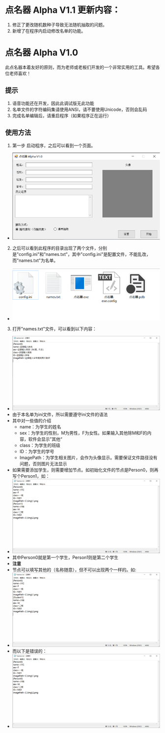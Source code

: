 # 点名器 Alpha V1.1 更新内容：
1. 修正了更改随机数种子导致无法随机抽取的问题。
2. 新增了在程序内启动修改名单的功能。
# 点名器 Alpha V1.0
此点名器本着友好的原则，而为老师或老板们开发的一个非常实用的工具。希望各位老师喜欢！
## 提示
1. 语音功能还在开发，因此此调试版无此功能
2. 名单文件的字符编码集请使用ANSI，请不要使用Unicode，否则会乱码
3. 完成名单编辑后，请重启程序（如果程序正在运行）
## 使用方法
1. 第一步 启动程序，之后可以看到一个页面。
* ![](img/1.png)
2. 之后可以看到此程序的目录出现了两个文件，分别是"config.ini"和"names.txt"，其中"config.ini"是配置文件，不能乱改，而"names.txt"为名单。
* ![](img/2.png)
3. 打开"names.txt"文件，可以看到以下内容：
* ![](img/3.png)
* 由于本名单为ini文件，所以需要遵守ini文件的语法
* 其中对一些值的介绍
  - name：为学生的姓名
  - sex：为学生的性别，M为男性，F为女性。如果输入其他除M和F的内容，软件会显示”其他“
  - class：为学生的班级
  - ID：为学生的学号
  - ImagePath：为学生相关图片，会作为头像显示。需要保证文件路径没有问题，否则图片无法显示
* 如果需要添加学生，则需要增加节点。如初始化文件的节点是Person0，则再写个Person1，如：
* ![](img/4.png)
* 其中Person0就是第一个学生，Person1则是第二个学生
* **注意**
* 节点可以填写其他的（名称随意），但不可以出现两个一样的。如:
* ![](img/5.png)
* 而以下是错误的：
* ![](img/6.png)
